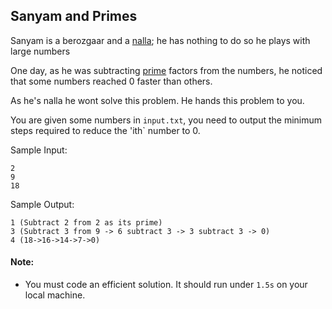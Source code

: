 ## Sanyam and Primes

Sanyam is a berozgaar and a [nalla](https://i.redd.it/70ur0veyu23a1.jpg); he has nothing to do so he plays with large numbers

One day, as he was subtracting [prime](https://i.redd.it/gksawnbn0qs91.jpg) factors from the numbers, he noticed that some numbers reached 0 faster than others.

As he's nalla he wont solve this problem. He hands this problem to you.

You are given some numbers in `input.txt`, you need to output the minimum steps required to reduce the 'ith` number to 0.

Sample Input:
```
2
9
18
```

Sample Output:
```
1 (Subtract 2 from 2 as its prime)
3 (Subtract 3 from 9 -> 6 subtract 3 -> 3 subtract 3 -> 0)
4 (18->16->14->7->0)
```

#### Note:
- You must code an efficient solution. It should run under `1.5s` on your local machine.
